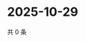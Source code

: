 # 2025-10-29

共 0 条

<!-- BEGIN ZHIHUVIDEO -->
<!-- 最后更新时间 Wed Oct 29 2025 14:18:25 GMT+0800 (China Standard Time) -->

<!-- END ZHIHUVIDEO -->
